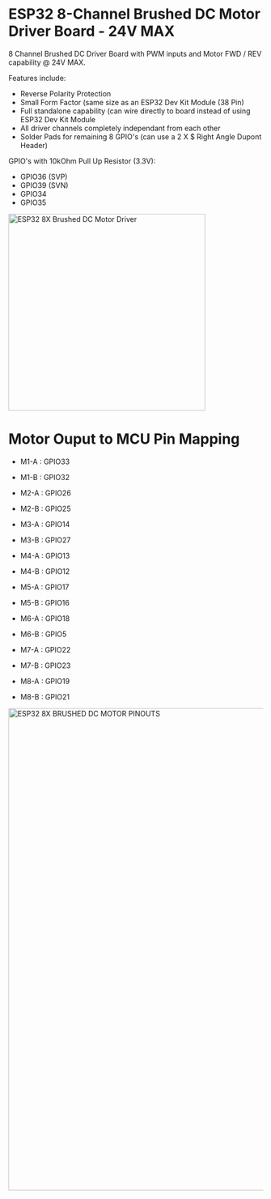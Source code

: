 # ESP32 8-Channel Brushed DC Motor Driver Board - 24V MAX

8 Channel Brushed DC Driver Board with PWM inputs and Motor FWD / REV capability @ 24V MAX.

Features include:

* Reverse Polarity Protection
* Small Form Factor (same size as an ESP32 Dev Kit Module (38 Pin)
* Full standalone capability (can wire directly to board instead of using ESP32 Dev Kit Module
* All driver channels completely independant from each other
* Solder Pads for remaining 8 GPIO's (can use a 2 X $ Right Angle Dupont Header)

GPIO's with 10kOhm Pull Up Resistor (3.3V):

* GPIO36 (SVP)
* GPIO39 (SVN)
* GPIO34
* GPIO35

<img width="389" alt="ESP32 8X Brushed DC Motor Driver" src="https://github.com/gxdeange/ESP32-8-Channel-Brushed-DC-Motor-Driver-Board---24V-MAX/assets/57690555/821a4539-0016-493d-a3fa-8c33d6a84c90">


# Motor Ouput to MCU Pin Mapping

* M1-A : GPIO33
* M1-B : GPIO32

* M2-A : GPIO26
* M2-B : GPIO25

* M3-A : GPIO14
* M3-B : GPIO27

* M4-A : GPIO13
* M4-B : GPIO12

* M5-A : GPIO17
* M5-B : GPIO16

* M6-A : GPIO18
* M6-B : GPIO5

* M7-A : GPIO22
* M7-B : GPIO23

* M8-A : GPIO19
* M8-B : GPIO21

<img width="953" alt="ESP32 8X BRUSHED DC MOTOR PINOUTS" src="https://github.com/gxdeange/ESP32-8-Channel-Brushed-DC-Motor-Driver-Board---24V-MAX/assets/57690555/25947cdc-494d-440c-8e05-819168d0fe7e">
